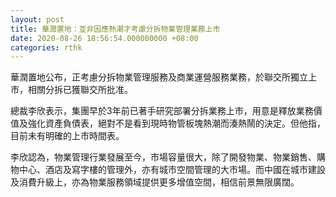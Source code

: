 ```yaml
---
layout: post
title: 華潤置地：並非因應熱潮才考慮分拆物業管理業務上市
date: 2020-08-26 18:56:54.000000000 +08:00
categories: rthk
---
```


華潤置地公布，正考慮分拆物業管理服務及商業運營服務業務，於聯交所獨立上市，相關分拆已獲聯交所批准。

總裁李欣表示，集團早於3年前已著手研究部署分拆業務上市，用意是釋放業務價值及強化資產負債表，絕對不是看到現時物管板塊熱潮而湊熱鬧的決定。但他指，目前未有明確的上市時間表。

李欣認為，物業管理行業發展至今，市場容量很大，除了開發物業、物業銷售、購物中心、酒店及寫字樓的管理外，亦有城市空間管理的大市場。而中國在城市建設及消費升級上，亦為物業服務領域提供更多增值空間，相信前景無限廣闊。
